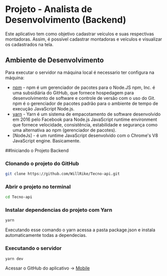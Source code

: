 # Projeto - Analista de Desenvolvimento (Backend)
Este aplicativo tem como objetivo cadastrar veículos e suas respectivas montadoras. Assim, é possível cadastrar montadoras e veículos e visualizar os cadastrados na tela. 

## Ambiente de Desenvolvimento
Para executar o servidor na máquina local é necessario ter configura na máquina:

  * [npm](https://www.npmjs.com/) - npm é um gerenciador de pacotes para o Node.JS npm, Inc. é uma subsidiária do GitHub, que fornece hospedagem para desenvolvimento de software e controle de versão com o uso do Git. npm é o gerenciador de pacotes padrão para o ambiente de tempo de execução JavaScript Node.js.
  * [yarn](https://yarnpkg.com/) - Yarn é um sistema de empacotamento de software desenvolvido em 2016 pelo Facebook para Node.js JavaScript runtime environment que fornece velocidade, consistência, estabilidade e segurança como uma alternativa ao npm (gerenciador de pacotes).
  * [NodeJs] - é um runtime JavaScript desenvolvido com o Chrome's V8 JavaScript engine. Basicamente.


##Iniciando o Projeto Backend

### Clonando o projeto do GitHub
```sh
git clone https://github.com/WillRike/Tecno-api.git
```

### Abrir o projeto no terminal
```sh
cd Tecno-api
```

### Instalar dependencias do projeto com Yarn

```sh
yarn
```
Executando esse comando o yarn acessa a pasta package.json e instala automaticamente todas a dependecias.

### Executando o servidor
```sh
yarn dev
```


Acessar o GitHub do aplicativo → [Mobile](https://github.com/WillRike/TecnoApp)
